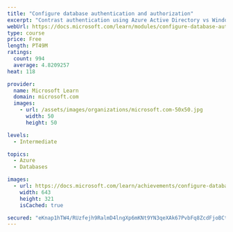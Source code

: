 ```yaml
---
title: "Configure database authentication and authorization"
excerpt: "Contrast authentication using Azure Active Directory vs Windows Active Directory vs SQL Server authentication. Implement various security principals and configure permissions."
webUrl: https://docs.microsoft.com/learn/modules/configure-database-authentication-authorization/
type: course
price: Free
length: PT49M
ratings:
  count: 994
  average: 4.8209257
heat: 118

provider:
  name: Microsoft Learn
  domain: microsoft.com
  images:
    - url: /assets/images/organizations/microsoft.com-50x50.jpg
      width: 50
      height: 50

levels:
  - Intermediate

topics:
  - Azure
  - Databases

images:
  - url: https://docs.microsoft.com/learn/achievements/configure-database-authentication-and-authorization-social.png
    width: 643
    height: 321
    isCached: true

secured: "eKnap1hTW4/RUzfejh9RalmD4lngXp6mKNt9YN3qeXAk67PvbFq8ZcdFjoBCtBixdylGI7Egb368zzOAdfZxJ1Vk7eMiN0WRmbSsvfXzNZzdpCaj8i/vqvdXS8Rbibk1VhC2fYllav6V3EqfG9MFvqGE6P57pZfkrPE8Qf7RBwVvr1fDVO0VkZepuhFRMTgTgp7IQkqUtZytcTpl1xcoVq4lw75lTHydcfPCcz1B1TpOouklP9jNWp9ESTNmpX4AQnjmSISQkkWydmSRpGfWFIpqu3gJezh2HDMpKL/hSNwZvHHxPmy2yn3kqeiljX2mBrAoa0RNV7jkoityviyRS7xD7QGy7wk9KvGksbvzVo8VyMf+UUBEo9mEzxhacYRQ5rN61Sg6djt85Ihvp2Ws5RxAcuiEW3aZphe1jy0WnYM=;nmo5P4TWqMB1E4K5euChcQ=="
---
```


